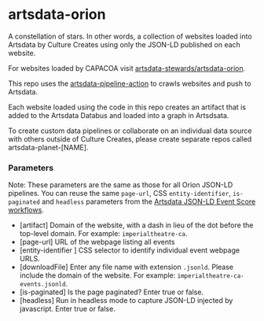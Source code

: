 # artsdata-orion

A constellation of stars. In other words, a collection of websites loaded into Artsdata by Culture Creates using only the JSON-LD published on each website. 

For websites loaded by CAPACOA visit [artsdata-stewards/artsdata-orion](https://github.com/artsdata-stewards/artsdata-orion/tree/main/.github/workflows).

This repo uses the [artsdata-pipeline-action](https://github.com/culturecreates/artsdata-pipeline-action?tab=readme-ov-file#artsdata-pipeline-action) to crawls websites and push to Artsdata.

Each website loaded using the code in this repo creates an artifact that is added to the Artsdata Databus and loaded into a graph in Artsdsata.

To create custom data pipelines or collaborate on an individual data source with others outside of Culture Creates, please create separate repos called artsdata-planet-[NAME].

### Parameters

Note: These parameters are the same as those for all Orion JSON-LD pipelines. You can reuse the same `page-url`, CSS `entity-identifier`, `is-paginated` and `headless` parameters from the [Artsdata JSON-LD Event Score workflows](https://github.com/culturecreates/artsdata-score/blob/main/README.md).

- [artifact] Domain of the website, with a dash in lieu of the dot before the top-level domain. For example: `imperialtheatre-ca`.
- [page-url] URL of the webpage listing all events
- [entity-identifier ] CSS selector to identify individual event webpage URLS. 
- [downloadFile] Enter any file name with extension `.jsonld`. Please include the domain of the website. For example: `imperialtheatre-ca-events.jsonld`.
- [is-paginated] Is the page paginated? Enter true or false.
- [headless] Run in headless mode to capture JSON-LD injected by javascript.  Enter true or false.
